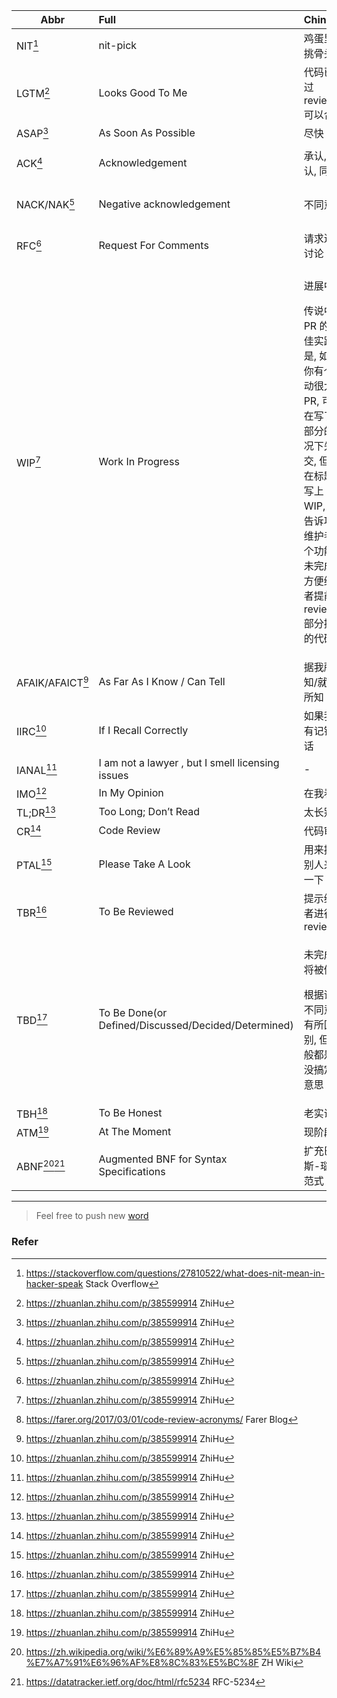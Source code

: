 | Abbr             | Full                                                | Chinese                     | Note                                                         |
| ---------------- | :-------------------------------------------------- | --------------------------- | ------------------------------------------------------------ |
| NIT[^1]          | nit-pick                                            | 鸡蛋里面挑骨头              |                                                              |
| LGTM[^2]         | Looks Good To Me                                    | 代码已经过 review, 可以合并 |                                                              |
| ASAP[^2]         | As Soon As Possible                                 | 尽快                        |                                                              |
| ACK[^2]          | Acknowledgement                                     | 承认, 确认, 同意            | i.e. agreed/accepted change                                  |
| NACK/NAK[^2]     | Negative acknowledgement                            | 不同意                      | i.e. disagree with change and/or concept                     |
| RFC[^2]          | Request For Comments                                | 请求进行讨论                | i.e. I think this is a good idea, lets discuss               |
| WIP[^2]          | Work In Progress                                    | <p>进展中</p><p>传说中提 PR 的最佳实践是, 如果你有个改动很大的 PR, 可以在写了一部分的情况下先提交, 但是在标题里写上 WIP, 以告诉项目维护者这个功能还未完成, 方便维护者提前 review 部分提交的代码[^3]</p>                  |  |
| AFAIK/AFAICT[^2] | As Far As I Know / Can Tell                         | 据我所知/就我所知           |                                                              |
| IIRC[^2]         | If I Recall Correctly                               | 如果我没有记错的话          |                                                              |
| IANAL[^2]        | I am not a lawyer , but I smell licensing issues    | -                           |                                                              |
| IMO[^2]          | In My Opinion                                       | 在我看来                    |                                                              |
| TL;DR[^2]        | Too Long; Don’t Read                               | 太长别看                    |                                                              |
| CR[^2]           | Code Review                                         | 代码审查                    |                                                              |
| PTAL[^2]         | Please Take A Look                                  | 用来提示别人来看一下                            |                                         |
| TBR[^2]          | To Be Reviewed                                      |提示维护者进行 review                           |                                         |
| TBD[^2]          | To Be Done(or Defined/Discussed/Decided/Determined) | <p>未完成, 将被做</p><p>根据语境不同意义有所区别, 但一般都是还没搞定的意思</p>           |            |
| TBH[^2]          | To Be Honest                                        | 老实说                      |                                                              |
| ATM[^2]          | At The Moment                                       | 现阶段                      |                                                              |
| ABNF[^4][^5]     | Augmented BNF for Syntax Specifications             | 扩充巴科斯-瑙尔范式           |   形如: `规则 = 定义;注释CR LF `                           |


----

> Feel free to push new [word](https://github.com/bxb100/hacker-speak-abbreviations/issues/new?labels=word)


### Refer

[^1]: https://stackoverflow.com/questions/27810522/what-does-nit-mean-in-hacker-speak Stack Overflow
[^2]: https://zhuanlan.zhihu.com/p/385599914 ZhiHu
[^3]: https://farer.org/2017/03/01/code-review-acronyms/ Farer Blog
[^4]: https://zh.wikipedia.org/wiki/%E6%89%A9%E5%85%85%E5%B7%B4%E7%A7%91%E6%96%AF%E8%8C%83%E5%BC%8F ZH Wiki
[^5]: https://datatracker.ietf.org/doc/html/rfc5234 RFC-5234



